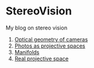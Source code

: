 # StereoVision
My blog on stereo vision

1.  [Optical geometry of cameras](docs/cameras/cameras.pdf)
2.  [Photos as projective spaces](docs/photorpn/photorpn.pdf)
3.  [Manifolds](docs/manifolds/manifolds.pdf)
4.  [Real projective space](docs/rpn/rpn.pdf)
